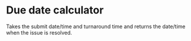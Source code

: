 # Due date calculator
Takes the submit date/time and turnaround time and returns the date/time when the issue is resolved.
